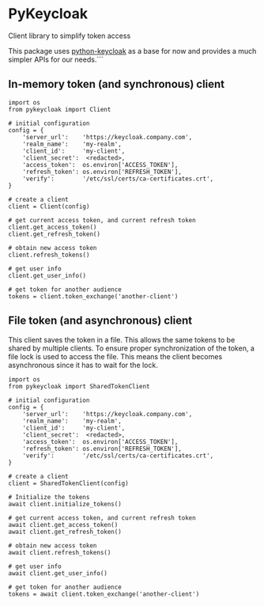 # PyKeycloak
Client library to simplify token access 

This package uses [python-keycloak](https://github.com/marcospereirampj/python-keycloak) as a base for now and provides a much simpler APIs for our needs.```

## In-memory token (and synchronous) client 

```
import os
from pykeycloak import Client

# initial configuration
config = {
    'server_url':    'https://keycloak.company.com',
    'realm_name':    'my-realm',
    'client_id':     'my-client',
    'client_secret':  <redacted>,
    'access_token':  os.environ['ACCESS_TOKEN'],
    'refresh_token': os.environ['REFRESH_TOKEN'],
    'verify':        '/etc/ssl/certs/ca-certificates.crt',
}

# create a client
client = Client(config)

# get current access token, and current refresh token
client.get_access_token()
client.get_refresh_token()

# obtain new access token
client.refresh_tokens()

# get user info
client.get_user_info()

# get token for another audience
tokens = client.token_exchange('another-client')
```

## File token (and asynchronous) client 

This client saves the token in a file.
This allows the same tokens to be shared by multiple clients.
To ensure proper synchronization of the token, a file lock is used to access the file.
This means the client becomes asynchronous since it has to wait for the lock.

```
import os
from pykeycloak import SharedTokenClient

# initial configuration
config = {
    'server_url':    'https://keycloak.company.com',
    'realm_name':    'my-realm',
    'client_id':     'my-client',
    'client_secret':  <redacted>,
    'access_token':  os.environ['ACCESS_TOKEN'],
    'refresh_token': os.environ['REFRESH_TOKEN'],
    'verify':        '/etc/ssl/certs/ca-certificates.crt',
}

# create a client
client = SharedTokenClient(config)

# Initialize the tokens
await client.initialize_tokens()

# get current access token, and current refresh token
await client.get_access_token()
await client.get_refresh_token()

# obtain new access token
await client.refresh_tokens()

# get user info
await client.get_user_info()

# get token for another audience
tokens = await client.token_exchange('another-client')
```
